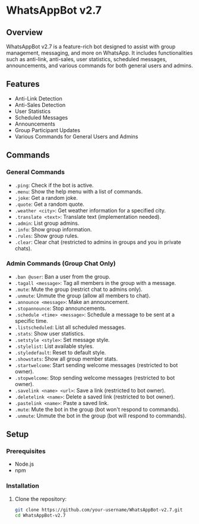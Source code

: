 # WhatsAppBot v2.7

## Overview
WhatsAppBot v2.7 is a feature-rich bot designed to assist with group management, messaging, and more on WhatsApp. It includes functionalities such as anti-link, anti-sales, user statistics, scheduled messages, announcements, and various commands for both general users and admins.

## Features
- Anti-Link Detection
- Anti-Sales Detection
- User Statistics
- Scheduled Messages
- Announcements
- Group Participant Updates
- Various Commands for General Users and Admins

## Commands
### General Commands
- `.ping`: Check if the bot is active.
- `.menu`: Show the help menu with a list of commands.
- `.joke`: Get a random joke.
- `.quote`: Get a random quote.
- `.weather <city>`: Get weather information for a specified city.
- `.translate <text>`: Translate text (implementation needed).
- `.admin`: List group admins.
- `.info`: Show group information.
- `.rules`: Show group rules.
- `.clear`: Clear chat (restricted to admins in groups and you in private chats).

### Admin Commands (Group Chat Only)
- `.ban @user`: Ban a user from the group.
- `.tagall <message>`: Tag all members in the group with a message.
- `.mute`: Mute the group (restrict chat to admins only).
- `.unmute`: Unmute the group (allow all members to chat).
- `.announce <message>`: Make an announcement.
- `.stopannounce`: Stop announcements.
- `.schedule <time> <message>`: Schedule a message to be sent at a specific time.
- `.listscheduled`: List all scheduled messages.
- `.stats`: Show user statistics.
- `.setstyle <style>`: Set message style.
- `.stylelist`: List available styles.
- `.styledefault`: Reset to default style.
- `.showstats`: Show all group member stats.
- `.startwelcome`: Start sending welcome messages (restricted to bot owner).
- `.stopwelcome`: Stop sending welcome messages (restricted to bot owner).
- `.savelink <name> <url>`: Save a link (restricted to bot owner).
- `.deletelink <name>`: Delete a saved link (restricted to bot owner).
- `.pastelink <name>`: Paste a saved link.
- `.mute`: Mute the bot in the group (bot won't respond to commands).
- `.unmute`: Unmute the bot in the group (bot will respond to commands).

## Setup
### Prerequisites
- Node.js
- npm

### Installation
1. Clone the repository:
   ```sh
   git clone https://github.com/your-username/WhatsAppBot-v2.7.git
   cd WhatsAppBot-v2.7
